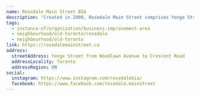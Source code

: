 ```yaml
---
name: Rosedale Main Street BIA
description: "Created in 2000, Rosedale Main Street comprises Yonge Street from Woodlawn Avenue to Crescent Road and has a wide variety of merchant and service members, from high-end antique and decor stores to wonderful neighbourhood restaurants and gourmet shops; from beauty and hairdressing salons to travel specialists. A vibrant, active neighbourhood with village charm and urban flair."
tags:
  - instance-of/organization/business-improvement-area
  - neighbourhood/old-toronto/rosedale
  - neighbourhood/old-toronto
link: https://rosedalemainstreet.ca
address:
  streetAddress: Yonge Street from Woodlawn Avenue to Crescent Road
  addressLocality: Toronto
  addressRegion: ON
social:
  instagram: https://www.instagram.com/rosedalebia/
  facebook: https://www.facebook.com/rosedale.mainstreet
---
```

